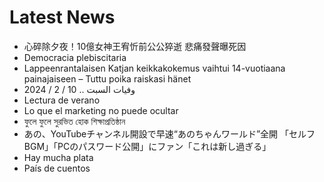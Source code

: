 # Latest News
-  心碎除夕夜！10億女神王宥忻前公公猝逝 悲痛發聲曝死因
-  Democracia plebiscitaria
-  Lappeenrantalaisen Katjan keikkakokemus vaihtui 14-vuotiaana painajaiseen – Tuttu poika raiskasi hänet
-  وفيات السبت .. 10 / 2 / 2024
-  Lectura de verano
-  Lo que el marketing no puede ocultar
-  ফুলে ফুলে সুরভিত হোক শিক্ষাপ্রতিষ্ঠান
-  あの、YouTubeチャンネル開設で早速“あのちゃんワールド”全開 「セルフBGM」「PCのパスワード公開」にファン「これは新し過ぎる」
-  Hay mucha plata
-  País de cuentos
